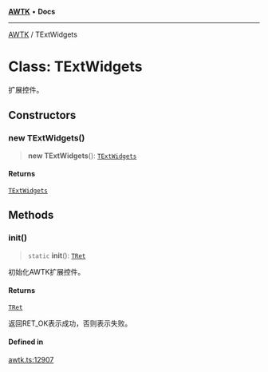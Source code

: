 [**AWTK**](../README.md) • **Docs**

***

[AWTK](../globals.md) / TExtWidgets

# Class: TExtWidgets

扩展控件。

## Constructors

### new TExtWidgets()

> **new TExtWidgets**(): [`TExtWidgets`](TExtWidgets.md)

#### Returns

[`TExtWidgets`](TExtWidgets.md)

## Methods

### init()

> `static` **init**(): [`TRet`](../enumerations/TRet.md)

初始化AWTK扩展控件。

#### Returns

[`TRet`](../enumerations/TRet.md)

返回RET_OK表示成功，否则表示失败。

#### Defined in

[awtk.ts:12907](https://github.com/zlgopen/awtk-binding/blob/b1e618d759250c07a8449fe21dad19c89a7f6c51/tools/code_gen/js/output/awtk.ts#L12907)
